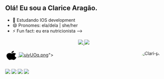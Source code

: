 ## Olá! Eu sou a Clarice Aragão.

- 🌱 Estudando IOS development
- 😄 Pronomes: ela/dela | she/her
- ⚡ Fun fact: eu era nutricionista
-->

<div align="center">
  <a href="https://github.com/ClariceAragao">
  <img height="180em" src="https://github-readme-stats.vercel.app/api?username=ClariceAragao&show_icons=true&theme=omni&include_all_commits=true&count_private=true"/>
  <img height="180em" src="https://github-readme-stats.vercel.app/api/top-langs/?username=ClariceAragao&layout=compact&langs_count=7&theme=omni"/>
  </div>
<div style="display: inline_block"><br>
  <img align="center" alt="Clari-Apple" height="30" width="40" src="https://raw.githubusercontent.com/devicons/devicon/master/icons/apple/apple-original.svg">
  <img align="right" alt="Clari-pic" height="150" style="border-radius:50px;" src="<a href="https://im.ge/i/uiyUOq"><img src="https://i.im.ge/2022/07/05/uiyUOq.png" alt="uiyUOq.png" border="0"></a>">
</div>
  
 ##
 
<div> 
  <a href="https://instagram.com/claricearagaos" target="_blank"><img src="https://img.shields.io/badge/-Instagram-%23E4405F?style=for-the-badge&logo=instagram&logoColor=white" target="_blank"></a>
 <a href="https://https://discord.gg/gFJkKBdZ" target="_blank"><img src="https://img.shields.io/badge/Discord-7289DA?style=for-the-badge&logo=discord&logoColor=white" target="_blank"></a> 
  <a href = "mailto:claricearagao@gmail.com"><img src="https://img.shields.io/badge/-Gmail-%23333?style=for-the-badge&logo=gmail&logoColor=white" target="_blank"></a>
  <a href="https://https://www.linkedin.com/in/clarice-aragao/" target="_blank"><img src="https://img.shields.io/badge/-LinkedIn-%230077B5?style=for-the-badge&logo=linkedin&logoColor=white" target="_blank"></a> 
